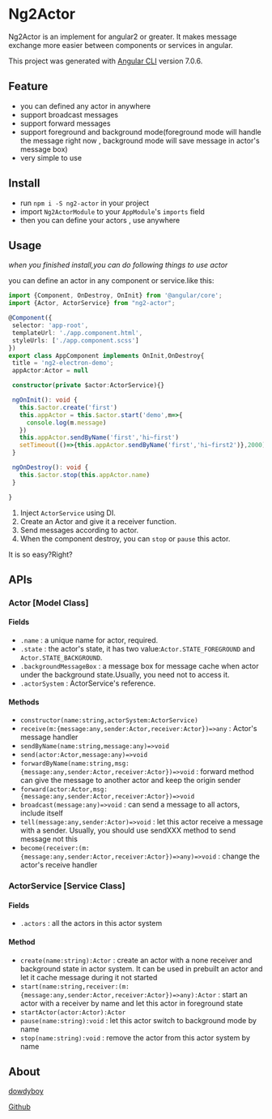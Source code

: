# Ng2Actor

Ng2Actor is an implement for angular2 or greater.
It makes message exchange more easier between components or services in angular.

This project was generated with [Angular CLI](https://github.com/angular/angular-cli) version 7.0.6.

## Feature

-  you can defined any actor in anywhere
- support broadcast messages
- support forward messages
- support foreground and background mode(foreground mode will handle the message right now , background mode will save message in actor's message box)
- very simple to use

## Install

- run `npm i -S ng2-actor` in your project
- import `Ng2ActorModule` to your `AppModule`'s `imports` field
- then you can define your actors , use anywhere

## Usage

_when you finished install,you can do following things to use actor_

 you can define an actor in any component or service.like this:
 
 ```typescript
import {Component, OnDestroy, OnInit} from '@angular/core';
import {Actor, ActorService} from "ng2-actor";

@Component({
  selector: 'app-root',
  templateUrl: './app.component.html',
  styleUrls: ['./app.component.scss']
})
export class AppComponent implements OnInit,OnDestroy{
  title = 'ng2-electron-demo';
  appActor:Actor = null

  constructor(private $actor:ActorService){}

  ngOnInit(): void {
    this.$actor.create('first')
    this.appActor = this.$actor.start('demo',m=>{
      console.log(m.message)
    })
    this.appActor.sendByName('first','hi~first')
    setTimeout(()=>{this.appActor.sendByName('first','hi~first2')},2000)
  }

  ngOnDestroy(): void {
    this.$actor.stop(this.appActor.name)
  }

}
```

1. Inject `ActorService` using DI.
2. Create an Actor and give it a receiver function.
3. Send messages according to actor.
4. When the component destroy, you can `stop` or `pause` this actor.

It is so easy?Right?

## APIs

### Actor [Model Class]

#### Fields

- `.name` : a unique name for actor, required.
- `.state` : the actor's state, it has two value:`Actor.STATE_FOREGROUND` and `Actor.STATE_BACKGROUND`.
- `.backgroundMessageBox` : a message box for message cache when actor under the background state.Usually, you need not to access it.
- `.actorSystem` : ActorService's reference.

#### Methods

- `constructor(name:string,actorSystem:ActorService)`
- `receive(m:{message:any,sender:Actor,receiver:Actor})=>any` : Actor's message handler
- `sendByName(name:string,message:any)=>void`
- `send(actor:Actor,message:any)=>void`
- `forwardByName(name:string,msg:{message:any,sender:Actor,receiver:Actor})=>void` : forward method can give the message to another actor and keep the origin sender
- `forward(actor:Actor,msg:{message:any,sender:Actor,receiver:Actor})=>void`
- `broadcast(message:any)=>void` : can send a message to all actors, include itself
- `tell(message:any,sender:Actor)=>void` : let this actor receive a message with a sender. Usually, you should use sendXXX method to send message not this
- `become(receiver:(m:{message:any,sender:Actor,receiver:Actor})=>any)=>void` : change the actor's receive handler

### ActorService [Service Class]

#### Fields

- `.actors` : all the actors in this actor system

#### Method

- `create(name:string):Actor` : create an actor with a none receiver and background state in actor system. It can be used in prebuilt an actor and let it cache message during it not started
- `start(name:string,receiver:(m:{message:any,sender:Actor,receiver:Actor})=>any):Actor` : start an actor with a receiver by name and let this actor in foreground state
- `startActor(actor:Actor):Actor`
- `pause(name:string):void` : let this actor switch to background mode by name
- `stop(name:string):void` : remove the actor from this actor system by name

## About

[dowdyboy](http://dowdyboy.com)

[Github](https://github.com/dowdyboy/ng2-actor)
